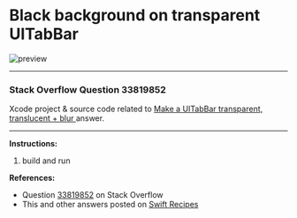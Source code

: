 # Black background on transparent UITabBar

![preview](https://i.stack.imgur.com/s0Dh5.png)

---

### Stack Overflow Question 33819852

Xcode project & source code related to [Make a UITabBar transparent, translucent + blur ](https://stackoverflow.com/questions/33819852/black-background-on-transparent-uitabbar/33887826#33887826) answer.

---

**Instructions:**

1. build and run

**References:**

- Question [33819852](https://stackoverflow.com/questions/33819852) on Stack Overflow
- This and other answers posted on [Swift Recipes](http://swiftarchitect.com/recipes/)

